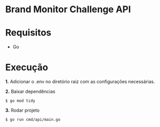 # Brand Monitor Challenge API

# Requisitos

- Go

# Execução

**1.** Adicionar o .env no diretório raiz com as configurações necessárias.

**2.** Baixar dependências

```
$ go mod tidy
```

**3.** Rodar projeto

```
$ go run cmd/api/main.go
```

